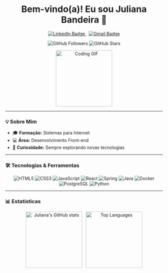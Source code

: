 <h1 align="center">Bem-vindo(a)! Eu sou Juliana Bandeira 👋</h1>

<p align="center">
  <a href="https://linkedin.com/in/juliana-bandeira-desenvolvedoraweb">
    <img src="https://img.shields.io/badge/-LinkedIn-0A66C2?style=for-the-badge&logo=linkedin&logoColor=white" alt="LinkedIn Badge"/>
  </a>
  &nbsp;
  <a href="mailto:julianafbbarbosa@gmail.com">
    <img src="https://img.shields.io/badge/-Gmail-D14836?style=for-the-badge&logo=gmail&logoColor=white" alt="Gmail Badge"/>
  </a>
</p>

<p align="center">
  <img src="https://img.shields.io/github/followers/JulianafBandeira?label=Seguidores&style=social" alt="GitHub Followers" />
  <img src="https://img.shields.io/github/stars/JulianafBandeira?label=Stars&style=social" alt="GitHub Stars" />
</p>

<p align="center">
  <img src="https://media.giphy.com/media/QTfX9Ejfra3ZmNxh6B/giphy.gif" alt="Coding GIF" height="180" />
</p>

---

### 💡 Sobre Mim

- 🎓 **Formação:** Sistemas para Internet  
- 💻 **Área:** Desenvolvimento Front-end  
- 🔎 **Curiosidade:** Sempre explorando novas tecnologias

---

### 🛠️ Tecnologias & Ferramentas

<p align="center">
  <img src="https://img.shields.io/badge/HTML5-E34F26?style=for-the-badge&logo=html5&logoColor=white" alt="HTML5" />
  <img src="https://img.shields.io/badge/CSS3-1572B6?style=for-the-badge&logo=css3&logoColor=white" alt="CSS3" />
  <img src="https://img.shields.io/badge/JavaScript-F7DF1E?style=for-the-badge&logo=javascript&logoColor=black" alt="JavaScript" />
  <img src="https://img.shields.io/badge/React-20232A?style=for-the-badge&logo=react&logoColor=61DAFB" alt="React" />
  <img src="https://img.shields.io/badge/Spring-6DB33F?style=for-the-badge&logo=spring&logoColor=white" alt="Spring" />
  <img src="https://img.shields.io/badge/Java-007396?style=for-the-badge&logo=java&logoColor=white" alt="Java" />
  <img src="https://img.shields.io/badge/Docker-2496ED?style=for-the-badge&logo=docker&logoColor=white" alt="Docker" />
  <img src="https://img.shields.io/badge/PostgreSQL-336791?style=for-the-badge&logo=postgresql&logoColor=white" alt="PostgreSQL" />
  <img src="https://img.shields.io/badge/Python-3776AB?style=for-the-badge&logo=python&logoColor=white" alt="Python" />
</p>

---

### 📊 Estatísticas

<p align="center">
  <img height="180em" src="https://github-readme-stats.vercel.app/api?username=JulianafBandeira&show_icons=true&theme=radical" alt="Juliana's GitHub stats"/>
  &nbsp;
  <img height="180em" src="https://github-readme-stats.vercel.app/api/top-langs/?username=JulianafBandeira&layout=compact&theme=radical" alt="Top Languages"/>
</p>
